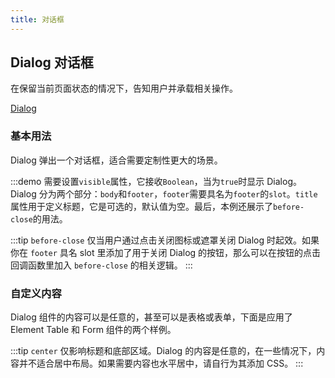 ```yaml
---
title: 对话框
---
```


<script>
  export default {
    data() {
      return {
        dialogVisible: false,
        gridData: [{
          date: '2016-05-02',
          name: '王小虎',
          address: '上海市普陀区金沙江路 1518 弄'
        }, {
          date: '2016-05-04',
          name: '王小虎',
          address: '上海市普陀区金沙江路 1518 弄'
        }, {
          date: '2016-05-01',
          name: '王小虎',
          address: '上海市普陀区金沙江路 1518 弄'
        }, {
          date: '2016-05-03',
          name: '王小虎',
          address: '上海市普陀区金沙江路 1518 弄'
        }],
        dialogTableVisible: false,
        dialogFormVisible: false,
        form: {
          name: '',
          region: '',
          date1: '',
          date2: '',
          delivery: false,
          type: [],
          resource: '',
          desc: ''
        },
        formLabelWidth: '120px'
      };
    },
    methods: {
      handleClose(done) {
        this.$confirm('确认关闭？')
          .then((_) => {
            done();
          })
          .catch(_ => {});
      }
    }
  };
</script>

<style lang="scss" scoped>
  .dialog-footer button:first-child {
    margin-right: 10px;
  }
  .full-image {
    width: 100%;
  }
  .el-dialog__wrapper {
    margin: 0;
  }
  .el-select {
    width: 300px;
  }
  .el-input {
    width: 300px;
  }
  .el-button--text {
    margin-right: 15px;
  }
</style>

## Dialog 对话框

在保留当前页面状态的情况下，告知用户并承载相关操作。

[Dialog](http://element.eleme.io/#/zh-CN/component/dialog)

### 基本用法

Dialog 弹出一个对话框，适合需要定制性更大的场景。

:::demo 需要设置`visible`属性，它接收`Boolean`，当为`true`时显示 Dialog。Dialog 分为两个部分：`body`和`footer`，`footer`需要具名为`footer`的`slot`。`title`属性用于定义标题，它是可选的，默认值为空。最后，本例还展示了`before-close`的用法。

<template>
  <el-card shadow="hover">
    <el-button @click="dialogVisible = true">点击打开 Dialog</el-button>
    <el-dialog
        title="提示"
        :visible.sync="dialogVisible"
        width="30%"
        :before-close="handleClose">
    <span>这是一段信息</span>
    <span slot="footer" class="dialog-footer">
    <el-button @click="dialogVisible=false">取 消</el-button>
    <el-button type="primary" @click="dialogVisible=false">确 定</el-button>
    </span>
    </el-dialog>
  </el-card>
</template>

:::tip
`before-close` 仅当用户通过点击关闭图标或遮罩关闭 Dialog 时起效。如果你在 `footer` 具名 slot 里添加了用于关闭 Dialog 的按钮，那么可以在按钮的点击回调函数里加入 `before-close` 的相关逻辑。
:::

### 自定义内容

Dialog 组件的内容可以是任意的，甚至可以是表格或表单，下面是应用了 Element Table 和 Form 组件的两个样例。

<template>
<el-card>
<!-- Table -->
<el-button type="text" @click="dialogTableVisible = true">打开嵌套表格的 Dialog</el-button>
<el-dialog title="收货地址" :visible.sync="dialogTableVisible">
  <el-table :data="gridData">
    <el-table-column property="date" label="日期" width="150"></el-table-column>
    <el-table-column property="name" label="姓名" width="200"></el-table-column>
    <el-table-column property="address" label="地址"></el-table-column>
  </el-table>
</el-dialog>
<!-- Form -->
<el-button type="text" @click="dialogFormVisible = true">打开嵌套表单的 Dialog</el-button>
<el-dialog title="收货地址" :visible.sync="dialogFormVisible">
<el-form :model="form">
<el-form-item label="活动名称" :label-width="formLabelWidth">
<el-input v-model="form.name" autocomplete="off"></el-input>
</el-form-item>
<el-form-item label="活动区域" :label-width="formLabelWidth">
<el-select v-model="form.region" placeholder="请选择活动区域">
<el-option label="区域一" value="shanghai"></el-option>
<el-option label="区域二" value="beijing"></el-option>
</el-select>
</el-form-item>
</el-form>
  <div slot="footer" class="dialog-footer">
    <el-button @click="dialogFormVisible = false">取 消</el-button>
    <el-button type="primary" @click="dialogFormVisible = false">确 定</el-button>
  </div>
</el-dialog>
</el-card>
</template>

:::tip
`center` 仅影响标题和底部区域。Dialog 的内容是任意的，在一些情况下，内容并不适合居中布局。如果需要内容也水平居中，请自行为其添加 CSS。
:::
